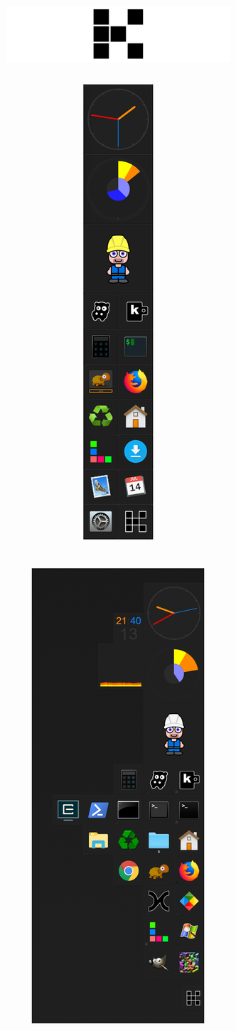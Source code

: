 
![banner](img/banner.png)
<br>
<br>
<br>
<p align="center"><img src="img/screenshot_mac.png"></p>

<br>
<br>
<p align="center"><img src="img/screenshot_win.png"></p>
